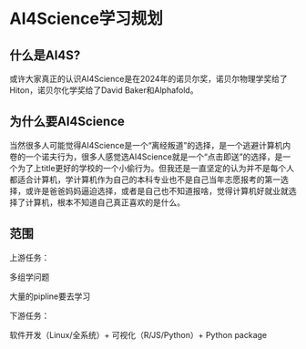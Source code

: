 # AI4Science学习规划

## 什么是AI4S?

或许大家真正的认识AI4Science是在2024年的诺贝尔奖，诺贝尔物理学奖给了Hiton，诺贝尔化学奖给了David Baker和Alphafold。

## 为什么要AI4Science

当然很多人可能觉得AI4Science是一个“离经叛道”的选择，是一个逃避计算机内卷的一个诺夫行为，很多人感觉选AI4Science就是一个“点击即送”的选择，是一个为了上title更好的学校的一个小偷行为。但我还是一直坚定的认为并不是每个人都适合计算机，学计算机作为自己的本科专业也不是自己当年志愿报考的第一选择，或许是爸爸妈妈逼迫选择，或者是自己也不知道报啥，觉得计算机好就业就选择了计算机，根本不知道自己真正喜欢的是什么。

## 范围

上游任务：

多组学问题 

大量的pipline要去学习

下游任务：

软件开发（Linux/全系统）+ 可视化（R/JS/Python）+ Python package
